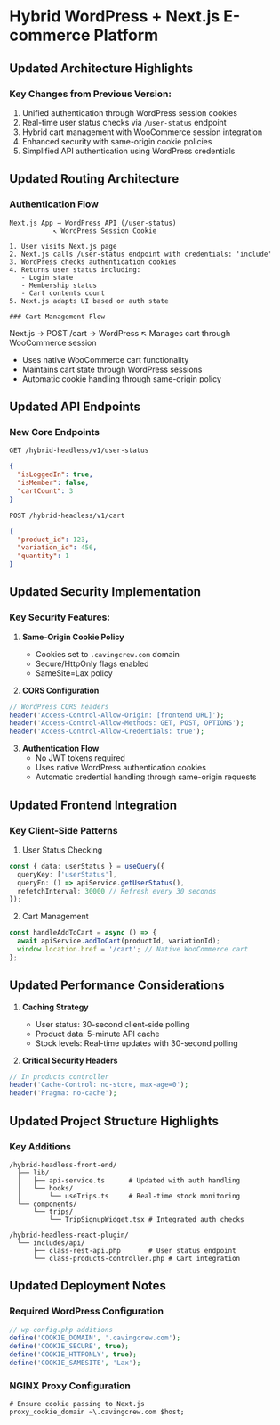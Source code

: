 # Hybrid WordPress + Next.js E-commerce Platform

## Updated Architecture Highlights

### Key Changes from Previous Version:
1. Unified authentication through WordPress session cookies
2. Real-time user status checks via `/user-status` endpoint
3. Hybrid cart management with WooCommerce session integration
4. Enhanced security with same-origin cookie policies
5. Simplified API authentication using WordPress credentials

## Updated Routing Architecture

### Authentication Flow
```
Next.js App → WordPress API (/user-status)
           ↖︎ WordPress Session Cookie
           
1. User visits Next.js page
2. Next.js calls /user-status endpoint with credentials: 'include'
3. WordPress checks authentication cookies
4. Returns user status including:
   - Login state
   - Membership status
   - Cart contents count
5. Next.js adapts UI based on auth state

### Cart Management Flow
```
Next.js → POST /cart → WordPress
                   ↖︎ Manages cart through WooCommerce session
                   
- Uses native WooCommerce cart functionality
- Maintains cart state through WordPress sessions
- Automatic cookie handling through same-origin policy

## Updated API Endpoints

### New Core Endpoints
`GET /hybrid-headless/v1/user-status`
```json
{
  "isLoggedIn": true,
  "isMember": false,
  "cartCount": 3
}
```

`POST /hybrid-headless/v1/cart`
```json
{
  "product_id": 123,
  "variation_id": 456,
  "quantity": 1
}
```

## Updated Security Implementation

### Key Security Features:
1. **Same-Origin Cookie Policy**
   - Cookies set to `.cavingcrew.com` domain
   - Secure/HttpOnly flags enabled
   - SameSite=Lax policy

2. **CORS Configuration**
```php
// WordPress CORS headers
header('Access-Control-Allow-Origin: [frontend URL]');
header('Access-Control-Allow-Methods: GET, POST, OPTIONS');
header('Access-Control-Allow-Credentials: true');
```

3. **Authentication Flow**
   - No JWT tokens required
   - Uses native WordPress authentication cookies
   - Automatic credential handling through same-origin requests

## Updated Frontend Integration

### Key Client-Side Patterns
1. User Status Checking
```typescript
const { data: userStatus } = useQuery({
  queryKey: ['userStatus'],
  queryFn: () => apiService.getUserStatus(),
  refetchInterval: 30000 // Refresh every 30 seconds
});
```

2. Cart Management
```typescript
const handleAddToCart = async () => {
  await apiService.addToCart(productId, variationId);
  window.location.href = '/cart'; // Native WooCommerce cart
};
```

## Updated Performance Considerations

1. **Caching Strategy**
   - User status: 30-second client-side polling
   - Product data: 5-minute API cache
   - Stock levels: Real-time updates with 30-second polling

2. **Critical Security Headers**
```php
// In products controller
header('Cache-Control: no-store, max-age=0');
header('Pragma: no-cache');
```

## Updated Project Structure Highlights

### Key Additions
```
/hybrid-headless-front-end/
  ├── lib/
  │   ├── api-service.ts      # Updated with auth handling
  │   └── hooks/
  │       └── useTrips.ts     # Real-time stock monitoring
  └── components/
      └── trips/
          └── TripSignupWidget.tsx # Integrated auth checks

/hybrid-headless-react-plugin/
  └── includes/api/
      ├── class-rest-api.php       # User status endpoint
      └── class-products-controller.php # Cart integration
```

## Updated Deployment Notes

### Required WordPress Configuration
```php
// wp-config.php additions
define('COOKIE_DOMAIN', '.cavingcrew.com');
define('COOKIE_SECURE', true);
define('COOKIE_HTTPONLY', true);
define('COOKIE_SAMESITE', 'Lax');
```

### NGINX Proxy Configuration
```nginx
# Ensure cookie passing to Next.js
proxy_cookie_domain ~\.cavingcrew.com $host;
```
